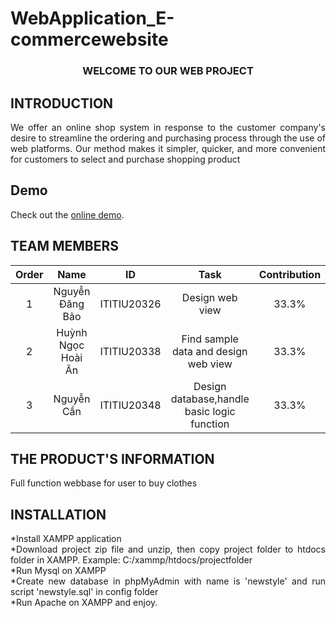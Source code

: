 # WebApplication_E-commercewebsite
<h3 align="center">WELCOME TO OUR WEB PROJECT </h3>

## INTRODUCTION
<div style="text-align:justify">
  We offer an online shop system in response to the customer company's desire to streamline the ordering and purchasing process through the use of web platforms. Our method makes it simpler, quicker, and more convenient for customers to select and purchase shopping product 
  </div>
  
## Demo

Check out the [online demo](https://abcwebproject.000webhostapp.com/pages/home.php).

## TEAM MEMBERS


| Order |                   Name                   |     ID      |              Task                               | Contribution |
| :---: |:----------------------------------------:|:-----------:|:----------------------------------------------: |:------------:|
|   1   |          Nguyễn Đăng Bảo                   | ITITIU20326 | Design web view                               |     33.3%    |
|   2   |          Huỳnh Ngọc Hoài Ân                | ITITIU20338 | Find sample data and design web view          |     33.3%    |
|   3   |          Nguyễn Cần                        | ITITIU20348 | Design database,handle basic logic function   |     33.3%    |

## THE PRODUCT'S INFORMATION
<div style="text-align:justify">
Full function webbase for user to buy clothes
</div>

## INSTALLATION
<div style="text-align:justify">*Install XAMPP application</div>
<div style="text-align:justify">*Download project zip file and unzip, then copy project folder to htdocs folder in XAMPP. Example: C:/xammp/htdocs/projectfolder</div>
<div style="text-align:justify">*Run Mysql on XAMPP</div>
<div style="text-align:justify">*Create new database in phpMyAdmin with name is 'newstyle' and run script 'newstyle.sql' in config folder</div>
<div style="text-align:justify">*Run Apache on XAMPP and enjoy.</div>







